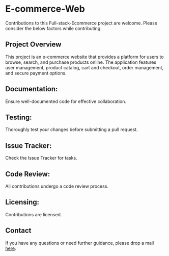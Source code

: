 # E-commerce-Web

Contributions to this Full-stack-Ecommerce project are welcome. Please consider the below factors while contributing.

## Project Overview

This project is an e-commerce website that provides a platform for users to browse, search, and purchase products online. The application features user management, product catalog, cart and checkout, order management, and secure payment options.

## Documentation:
Ensure well-documented code for effective collaboration.

## Testing:
Thoroughly test your changes before submitting a pull request.

## Issue Tracker:
Check the Issue Tracker for tasks.

## Code Review:
All contributions undergo a code review process.

## Licensing:
Contributions are licensed.

## Contact

If you have any questions or need further guidance, please drop a mail [here](mohan5eeks@gmail.com).
